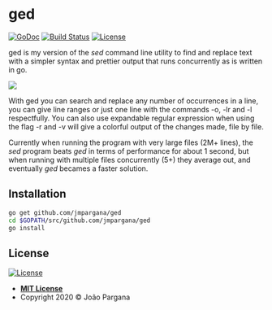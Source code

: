 # ged
[![GoDoc](https://godoc.org/github.com/jmpargana/ged?status.svg)](https://godoc.org/github.com/jmpargana/ged)
[![Build Status](https://travis-ci.org/jmpargana/ged.svg?branch=master)](https://travis-ci.org/jmpargana/ged)
[![License](http://img.shields.io/:license-mit-blue.svg?style=flat-square)](LICENSE)

ged is my version of the *sed* command line utility to find and replace text 
with a simpler syntax and prettier output that runs concurrently as is written
in go.

![](https://s3.eu-central-1.amazonaws.com/jmpargana.github.io/ged.gif)

With ged you can search and replace any number of occurrences in a line, you can give line ranges or just one line with the commands -o, -lr and -l respectfully.
You can also use expandable regular expression when using the flag -r and -v will give a colorful output of the changes made, file by file.

Currently when running the program with very large files (2M+ lines), the *sed*
program beats *ged* in terms of performance for about 1 second, but when running with multiple files concurrently (5+) they average out, and eventually *ged* becames a faster solution.

## Installation

```sh
go get github.com/jmpargana/ged
cd $GOPATH/src/github.com/jmpargana/ged
go install
```




## License


[![License](http://img.shields.io/:license-mit-blue.svg?style=flat-square)](http://badges.mit-license.org)

- **[MIT License](LICENSE)**
- Copyright 2020 © João Pargana
